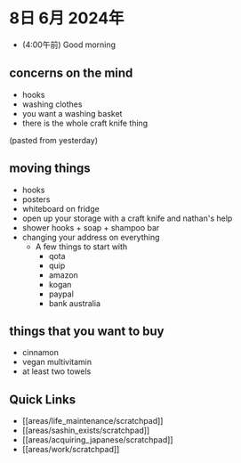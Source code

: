 # 8日 6月 2024年
- (4:00午前) Good morning

## concerns on the mind
- hooks
- washing clothes
- you want a washing basket
- there is the whole craft knife thing
 

(pasted from yesterday)

## moving things
- hooks
- posters
- whiteboard on fridge
- open up your storage with a craft knife and nathan's help
- shower hooks + soap + shampoo bar
- changing your address on everything
  - A few things to start with
      - qota
      - quip
      - amazon
      - kogan
      - paypal
      - bank australia

## things that you want to buy
- cinnamon
- vegan multivitamin
- at least two towels
 


## Quick Links
- [[areas/life_maintenance/scratchpad]]
- [[areas/sashin_exists/scratchpad]]
- [[areas/acquiring_japanese/scratchpad]]
- [[areas/work/scratchpad]]
